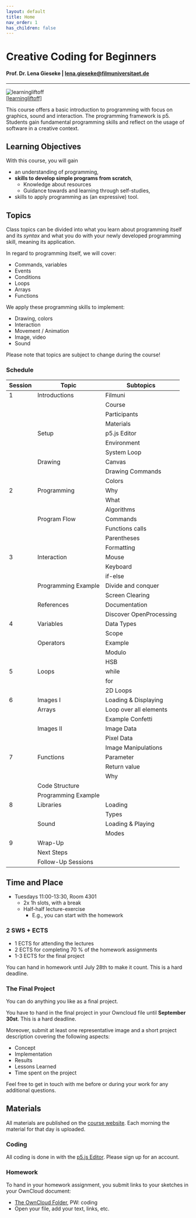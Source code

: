 ```yaml
---
layout: default
title: Home
nav_order: 1
has_children: false
---
```


# Creative Coding for Beginners

#### Prof. Dr. Lena Gieseke | lena.gieseke@filmuniversitaet.de  

---

![learningliftoff](https://www.learningliftoff.com/wp-content/uploads/2014/09/Prog.png)  
[[learningliftoff]](https://www.learningliftoff.com/wp-content/uploads/2014/09/Prog.png)  

This course offers a basic introduction to programming with focus on graphics, sound and interaction. The programming framework is p5. Students gain fundamental programming skills and reflect on the usage of software in a creative context.

## Learning Objectives

With this course, you will gain

* an understanding of programming,
* **skills to develop simple programs from scratch**,
    * Knowledge about resources
    * Guidance towards and learning through self-studies,
* skills to apply programming as (an expressive) tool.

## Topics

Class topics can be divided into what you learn about programming itself and its *syntax* and what you do with your newly developed programming skill, meaning its application.

In regard to programming itself, we will cover:

* Commands, variables
* Events
* Conditions
* Loops
* Arrays
* Functions

We apply these programming skills to implement:

* Drawing, colors
* Interaction
* Movement / Animation
* Image, video
* Sound
  

Please note that topics are subject to change during the course!

### Schedule

| Session | Topic               | Subtopics               |
| ------- | ------------------- | ----------------------- |
| 1       | Introductions       | Filmuni                 |
|         |                     | Course                  |
|         |                     | Participants            |
|         |                     | Materials               |
|         | Setup               | p5.js Editor            |
|         |                     | Environment             |
|         |                     | System Loop             |
|         | Drawing             | Canvas                  |
|         |                     | Drawing Commands        |
|         |                     | Colors                  |
| 2       | Programming         | Why                     |
|         |                     | What                    |
|         |                     | Algorithms              |
|         | Program Flow        | Commands                |
|         |                     | Functions calls         |
|         |                     | Parentheses             |
|         |                     | Formatting              |
| 3       | Interaction         | Mouse                   |
|         |                     | Keyboard                |
|         |                     | if-else                 |
|         | Programming Example | Divide and conquer      |
|         |                     | Screen Clearing         |
|         | References          | Documentation           |
|         |                     | Discover OpenProcessing |
| 4       | Variables           | Data Types              |
|         |                     | Scope                   |
|         | Operators           | Example                 |
|         |                     | Modulo                  |
|         |                     | HSB                     |
| 5       | Loops               | while                   |
|         |                     | for                     |
|         |                     | 2D Loops                |
| 6       | Images I            | Loading & Displaying    |
|         | Arrays              | Loop over all elements  |
|         |                     | Example Confetti        |
|         | Images II           | Image Data              |
|         |                     | Pixel Data              |
|         |                     | Image Manipulations     |
| 7       | Functions           | Parameter               |
|         |                     | Return value            |
|         |                     | Why                     |
|         | Code Structure      |                         |
|         | Programming Example |                         |
| 8       | Libraries           | Loading                 |
|         |                     | Types                   |
|         | Sound               | Loading & Playing       |
|         |                     | Modes                   |
| 9       | Wrap-Up             |                         |
|         | Next Steps          |                         |
|         | Follow-Up Sessions  |                         |



## Time and Place

* Tuesdays 11:00-13:30, Room 4301
    * 2x 1h slots, with a break
    * Half-half lecture-exercise
        * E.g., you can start with the homework


### 2 SWS + ECTS

* 1 ECTS for attending the lectures 
* 2 ECTS for completing 70 % of the homework assignments 
* 1-3 ECTS for the final project

You can hand in homework until July 28th to make it count. This is a hard deadline.

### The Final Project

You can do anything you like as a final project. 

You have to hand in the final project in your Owncloud file until **September 30st**. This is a hard deadline.

Moreover, submit at least one representative image and a short project description covering the following aspects:

* Concept
* Implementation
* Results
* Lessons Learned
* Time spent on the project
  
Feel free to get in touch with me before or during your work for any additional questions.
  
## Materials

All materials are published on the [course website](https://ctechfilmuniversity.github.io/lecture_ss23_creative_coding_for_beginners/). Each morning the material for that day is uploaded.

### Coding

All coding is done in with the [p5.js Editor](https://editor.p5js.org/). Please sign up for an account.

### Homework

To hand in your homework assignment, you submit links to your sketches in your OwnCloud document:

* [The OwnCloud Folder](https://owncloud.gwdg.de/index.php/s/oA91WHT3HitvZlD), PW: coding
* Open your file, add your text, links, etc.
  
